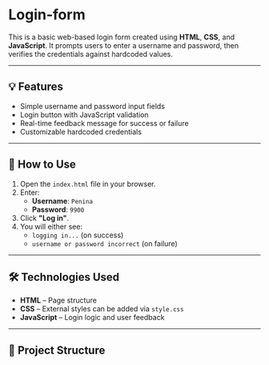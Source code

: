 # Login-form

This is a basic web-based login form created using **HTML**, **CSS**, and **JavaScript**. It prompts users to enter a username and password, then verifies the credentials against hardcoded values.

---

## 💡 Features

- Simple username and password input fields
- Login button with JavaScript validation
- Real-time feedback message for success or failure
- Customizable hardcoded credentials

---

## 🚀 How to Use

1. Open the `index.html` file in your browser.
2. Enter:
   - **Username**: `Penina`
   - **Password**: `9900`
3. Click **"Log in"**.
4. You will either see:
   - `logging in...` (on success)
   - `username or password incorrect` (on failure)

---

## 🛠 Technologies Used

- **HTML** – Page structure
- **CSS** – External styles can be added via `style.css`
- **JavaScript** – Login logic and user feedback

---

## 📁 Project Structure

